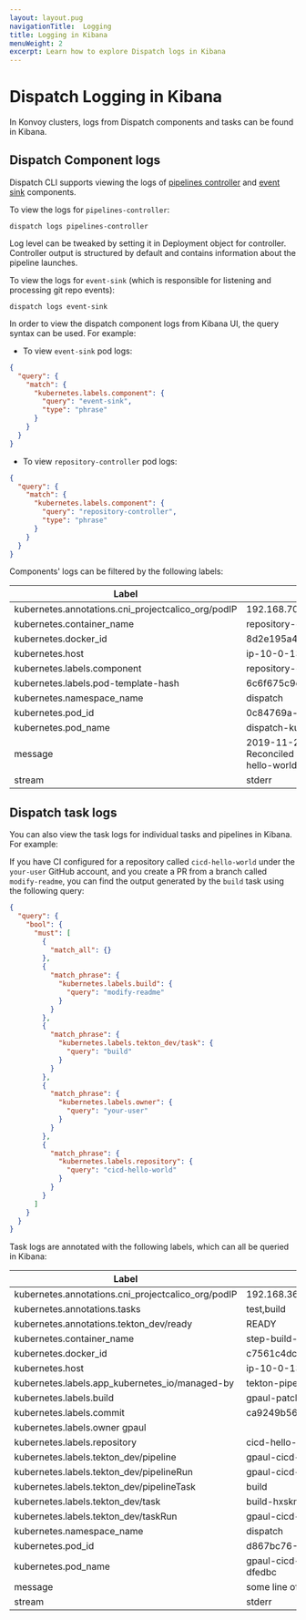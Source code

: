 ```yaml
---
layout: layout.pug
navigationTitle:  Logging
title: Logging in Kibana
menuWeight: 2
excerpt: Learn how to explore Dispatch logs in Kibana
---
```


# Dispatch Logging in Kibana

In Konvoy clusters, logs from Dispatch components and tasks can be found in Kibana.

## Dispatch Component logs

Dispatch CLI supports viewing the logs of [pipelines controller](/charts/dispatch/charts/tekton/templates/tekton.yaml) and [event sink](/charts/dispatch/templates/event-sink.yaml) components.

To view the logs for `pipelines-controller`:
```
dispatch logs pipelines-controller
```
Log level can be tweaked by setting it in Deployment object for controller. Controller output is structured by default and contains information about the pipeline launches.

To view the logs for `event-sink` (which is responsible for listening and processing git repo events):
```
dispatch logs event-sink
```

In order to view the dispatch component logs from Kibana UI, the query syntax can be used. For example:

* To view `event-sink` pod logs:
```json
{
  "query": {
    "match": {
      "kubernetes.labels.component": {
        "query": "event-sink",
        "type": "phrase"
      }
    }
  }
}
```

* To view `repository-controller` pod logs:
```json
{
  "query": {
    "match": {
      "kubernetes.labels.component": {
        "query": "repository-controller",
        "type": "phrase"
      }
    }
  }
}
```

Components' logs can be filtered by the following labels:

| Label | Example Value |
| ----- | ------------- |
| kubernetes.annotations.cni_projectcalico_org/podIP | 192.168.70.76/32 |
| kubernetes.container_name | repository-controller |
| kubernetes.docker_id | 8d2e195a4487afa384e47b98ec27fb7b2c12c3431980ed71563fd0802543508e |
| kubernetes.host | ip-10-0-131-65.us-west-2.compute.internal |
| kubernetes.labels.component | repository-controller |
| kubernetes.labels.pod-template-hash | 6c6f675c9c |
| kubernetes.namespace_name | dispatch |
| kubernetes.pod_id | 0c84769a-25aa-497b-ba16-986969a694af |
| kubernetes.pod_name | dispatch-kubeaddons-repository-controller-6c6f675c9c-dqs7n |
| message | 2019-11-21T14:28:07.128Z DEBUG controller-runtime.controller Successfully Reconciled {"controller": "repository-controller", "request": "dispatch/gpaul-cicd-hello-world-9lb6b"} |
| stream | stderr |


## Dispatch task logs

You can also view the task logs for individual tasks and pipelines in Kibana. For example:

If you have CI configured for a repository called `cicd-hello-world` under the
`your-user` GitHub account, and you create a PR from a branch called
`modify-readme`, you can find the output generated by the `build` task using the
following query:

```json
{
  "query": {
    "bool": {
      "must": [
        {
          "match_all": {}
        },
        {
          "match_phrase": {
            "kubernetes.labels.build": {
              "query": "modify-readme"
            }
          }
        },
        {
          "match_phrase": {
            "kubernetes.labels.tekton_dev/task": {
              "query": "build"
            }
          }
        },
        {
          "match_phrase": {
            "kubernetes.labels.owner": {
              "query": "your-user"
            }
          }
        },
        {
          "match_phrase": {
            "kubernetes.labels.repository": {
              "query": "cicd-hello-world"
            }
          }
        }
      ]
    }
  }
}
```

Task logs are annotated with the following labels, which can all be queried in Kibana:

| Label | Example Value |
| ----- | ------------- |
| kubernetes.annotations.cni_projectcalico_org/podIP | 192.168.36.91/32 |
| kubernetes.annotations.tasks | test,build |
| kubernetes.annotations.tekton_dev/ready | READY |
| kubernetes.container_name | step-build-and-push |
| kubernetes.docker_id | c7561c4dc2425703e743d02d33b04acd21da32c2c479ef2dfd10aa9a64e14c36 |
| kubernetes.host | ip-10-0-131-119.us-west-2.compute.internal |
| kubernetes.labels.app_kubernetes_io/managed-by | tekton-pipelines |
| kubernetes.labels.build | gpaul-patch-2 |
| kubernetes.labels.commit | ca9249b5645808228928b83269676f42f2b19d9 |
| kubernetes.labels.owner	gpaul |
| kubernetes.labels.repository | cicd-hello-world |
| kubernetes.labels.tekton_dev/pipeline | gpaul-cicd-hello-world-gpaul-patch-2-cca9249-rpqsv |
| kubernetes.labels.tekton_dev/pipelineRun | gpaul-cicd-hello-world-gpaul-patch-2-cca9249-rpqsv |
| kubernetes.labels.tekton_dev/pipelineTask | build |
| kubernetes.labels.tekton_dev/task | build-hxskm |
| kubernetes.labels.tekton_dev/taskRun | gpaul-cicd-hello-world-gpaul-patch-2-cca9249-rpqsv-build-lg9wm |
| kubernetes.namespace_name | dispatch |
| kubernetes.pod_id | d867bc76-1121-42ca-a53f-a1806b132513 |
| kubernetes.pod_name | gpaul-cicd-hello-world-gpaul-patch-2-cca9249-rpqsv-build-lg9wm-pod-dfedbc |
| message | some line of output generated by the buil |
| stream | stderr |
